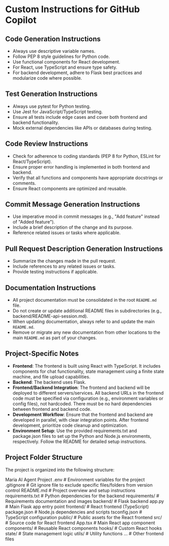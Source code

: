 # Custom Instructions for GitHub Copilot

## Code Generation Instructions
- Always use descriptive variable names.
- Follow PEP 8 style guidelines for Python code.
- Use functional components for React development.
- For React, use TypeScript and ensure type safety.
- For backend development, adhere to Flask best practices and modularize code where possible.

## Test Generation Instructions
- Always use pytest for Python testing.
- Use Jest for JavaScript/TypeScript testing.
- Ensure all tests include edge cases and cover both frontend and backend functionality.
- Mock external dependencies like APIs or databases during testing.

## Code Review Instructions
- Check for adherence to coding standards (PEP 8 for Python, ESLint for React/TypeScript).
- Ensure proper error handling is implemented in both frontend and backend.
- Verify that all functions and components have appropriate docstrings or comments.
- Ensure React components are optimized and reusable.

## Commit Message Generation Instructions
- Use imperative mood in commit messages (e.g., "Add feature" instead of "Added feature").
- Include a brief description of the change and its purpose.
- Reference related issues or tasks where applicable.

## Pull Request Description Generation Instructions
- Summarize the changes made in the pull request.
- Include references to any related issues or tasks.
- Provide testing instructions if applicable.

## Documentation Instructions
- All project documentation must be consolidated in the root `README.md` file.
- Do not create or update additional README files in subdirectories (e.g., backend/README-api-session.md).
- When updating documentation, always refer to and update the main `README.md`.
- Remove or migrate any new documentation from other locations to the main `README.md` as part of your changes.

## Project-Specific Notes
- **Frontend**: The frontend is built using React with TypeScript. It includes components for chat functionality, state management using a finite state machine, and file upload capabilities.
- **Backend**: The backend uses Flask.
- **Frontend/Backend Integration**: The frontend and backend will be deployed to different servers/services. All backend URLs in the frontend code must be specified via configuration (e.g., environment variables or config files), not hardcoded. There must be no hard dependencies between frontend and backend code.
- **Development Workflow**: Ensure that the frontend and backend are developed in parallel, with clear integration points. After frontend development, prioritize code cleanup and optimization.
- **Environment Setup**: Use the provided requirements.txt and package.json files to set up the Python and Node.js environments, respectively. Follow the README for detailed setup instructions.

## Project Folder Structure
The project is organized into the following structure:

Maria AI Agent Project
.env                                       # Environment variables for the project
.gitignore                                 # Git ignore file to exclude specific files/folders from version control
README.md                                  # Project overview and setup instructions
requirements.txt                           # Python dependencies for the backend
requirements/                              # Requirements documentation and images
backend/                                   # Flask backend
    app.py                                 # Main Flask app entry point
frontend/                                  # React frontend (TypeScript)
    package.json                           # Node.js dependencies and scripts
    tsconfig.json                          # TypeScript configuration
    public/                                # Public assets for the React frontend
    src/                                   # Source code for React frontend
        App.tsx                            # Main React app component
        components/                        # Reusable React components
        hooks/                             # Custom React hooks
        state/                             # State management logic
        utils/                             # Utility functions
        ...                                # Other frontend files
